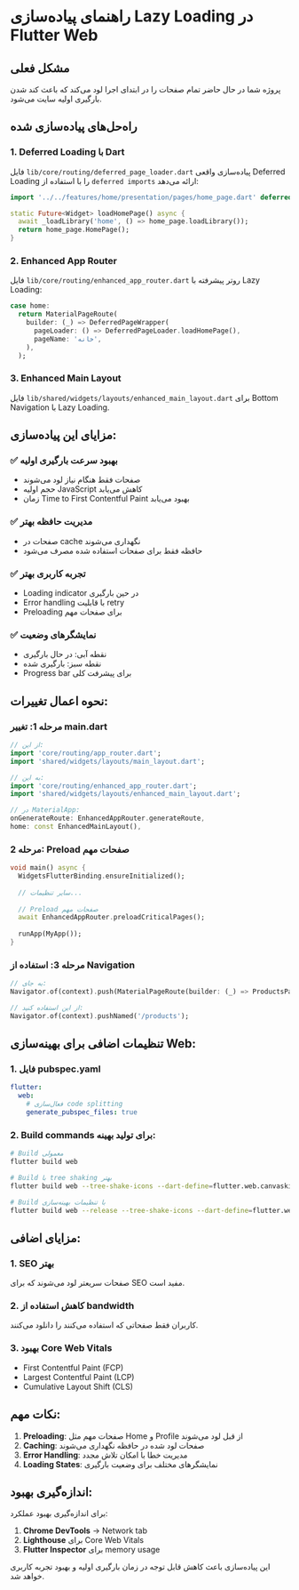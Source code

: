 # راهنمای پیاده‌سازی Lazy Loading در Flutter Web

## مشکل فعلی
پروژه شما در حال حاضر تمام صفحات را در ابتدای اجرا لود می‌کند که باعث کند شدن بارگیری اولیه سایت می‌شود.

## راه‌حل‌های پیاده‌سازی شده

### 1. Deferred Loading با Dart
فایل `lib/core/routing/deferred_page_loader.dart` پیاده‌سازی واقعی Deferred Loading را با استفاده از `deferred imports` ارائه می‌دهد:

```dart
import '../../features/home/presentation/pages/home_page.dart' deferred as home_page;

static Future<Widget> loadHomePage() async {
  await _loadLibrary('home', () => home_page.loadLibrary());
  return home_page.HomePage();
}
```

### 2. Enhanced App Router
فایل `lib/core/routing/enhanced_app_router.dart` روتر پیشرفته با Lazy Loading:

```dart
case home:
  return MaterialPageRoute(
    builder: (_) => DeferredPageWrapper(
      pageLoader: () => DeferredPageLoader.loadHomePage(),
      pageName: 'خانه',
    ),
  );
```

### 3. Enhanced Main Layout  
فایل `lib/shared/widgets/layouts/enhanced_main_layout.dart` برای Bottom Navigation با Lazy Loading.

## مزایای این پیاده‌سازی:

### ✅ بهبود سرعت بارگیری اولیه
- صفحات فقط هنگام نیاز لود می‌شوند
- حجم اولیه JavaScript کاهش می‌یابد
- زمان Time to First Contentful Paint بهبود می‌یابد

### ✅ مدیریت حافظه بهتر
- صفحات در cache نگهداری می‌شوند
- حافظه فقط برای صفحات استفاده شده مصرف می‌شود

### ✅ تجربه کاربری بهتر
- Loading indicator در حین بارگیری
- Error handling با قابلیت retry
- Preloading برای صفحات مهم

### ✅ نمایشگرهای وضعیت
- نقطه آبی: در حال بارگیری
- نقطه سبز: بارگیری شده
- Progress bar برای پیشرفت کلی

## نحوه اعمال تغییرات:

### مرحله 1: تغییر main.dart
```dart
// از این:
import 'core/routing/app_router.dart';
import 'shared/widgets/layouts/main_layout.dart';

// به این:
import 'core/routing/enhanced_app_router.dart';
import 'shared/widgets/layouts/enhanced_main_layout.dart';

// در MaterialApp:
onGenerateRoute: EnhancedAppRouter.generateRoute,
home: const EnhancedMainLayout(),
```

### مرحله 2: Preload صفحات مهم
```dart
void main() async {
  WidgetsFlutterBinding.ensureInitialized();
  
  // سایر تنظیمات...
  
  // Preload صفحات مهم
  await EnhancedAppRouter.preloadCriticalPages();
  
  runApp(MyApp());
}
```

### مرحله 3: استفاده از Navigation
```dart
// به جای:
Navigator.of(context).push(MaterialPageRoute(builder: (_) => ProductsPage()));

// از این استفاده کنید:
Navigator.of(context).pushNamed('/products');
```

## تنظیمات اضافی برای بهینه‌سازی Web:

### 1. فایل pubspec.yaml
```yaml
flutter:
  web:
    # فعال‌سازی code splitting
    generate_pubspec_files: true
```

### 2. Build commands برای تولید بهینه:
```bash
# Build معمولی
flutter build web

# Build با tree shaking بهتر
flutter build web --tree-shake-icons --dart-define=flutter.web.canvaskit.runtime=true

# Build با تنظیمات بهینه‌سازی
flutter build web --release --tree-shake-icons --dart-define=flutter.web.canvaskit.runtime=true --web-renderer=canvaskit
```

## مزایای اضافی:

### 1. SEO بهتر
صفحات سریعتر لود می‌شوند که برای SEO مفید است.

### 2. کاهش استفاده از bandwidth
کاربران فقط صفحاتی که استفاده می‌کنند را دانلود می‌کنند.

### 3. بهبود Core Web Vitals
- First Contentful Paint (FCP)
- Largest Contentful Paint (LCP)  
- Cumulative Layout Shift (CLS)

## نکات مهم:

1. **Preloading**: صفحات مهم مثل Home و Profile از قبل لود می‌شوند
2. **Caching**: صفحات لود شده در حافظه نگهداری می‌شوند
3. **Error Handling**: مدیریت خطا با امکان تلاش مجدد
4. **Loading States**: نمایشگرهای مختلف برای وضعیت بارگیری

## اندازه‌گیری بهبود:

برای اندازه‌گیری بهبود عملکرد:

1. **Chrome DevTools** → Network tab
2. **Lighthouse** برای Core Web Vitals
3. **Flutter Inspector** برای memory usage

این پیاده‌سازی باعث کاهش قابل توجه در زمان بارگیری اولیه و بهبود تجربه کاربری خواهد شد.
